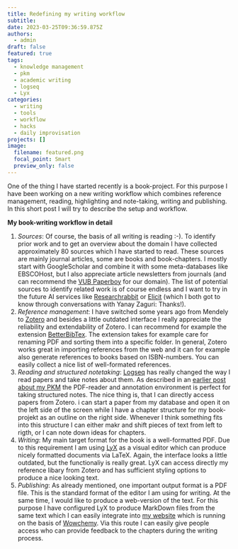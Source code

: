 ```yaml
---
title: Redefining my writing workflow
subtitle:
date: 2023-03-25T09:36:59.875Z
authors:
  - admin
draft: false
featured: true
tags:
  - knowledge management
  - pkm
  - academic writing
  - logseq
  - Lyx
categories:
  - writing
  - tools
  - workflow
  - hacks
  - daily improvisation
projects: []
image:
  filename: featured.png
  focal_point: Smart
  preview_only: false
---
```

One of the thing I have started recently is a book-project. For this purpose I have been working on a new writing workflow which combines reference management, reading, highlighting and note-taking, writing and publishing. In this short post I will try to describe the setup and workflow.

**My book-writing workflow in detail**

1. *Sources*: Of course, the basis of all writing is reading :-). To identify prior work and to get an overview about the domain I have collected approximately 80 sources which I have started to read. These sources are mainly journal articles, some are books and book-chapters. I mostly start with GoogleScholar and combine it with some meta-databases like EBSCOHost, but I also appreciate article newsletters from journals (and can recommend the [VUB Paperboy](https://vubpaperboy.de) for our domain). The list of potential sources to identify related work is of course endless and I want to try in the future AI services like [Researchrabbit](https://www.researchrabbit.ai) or [Elicit](https://elicit.org) (which I both got to know through conversations with Yanay Zaguri: Thanks!).
2. *Reference management*: I have switched some years ago from Mendely to [Zotero](https://www.zotero.org) and besides a little outdated interface I really appreciate the reliability and extendability of Zotero. I can recommend for example the extension [BetterBibTex](https://retorque.re/zotero-better-bibtex/). The extension takes for example care for renaming PDF and sorting them into a specific folder. In general, Zotero works great in importing references from the web and it can for example also generate references to books based on ISBN-numbers. You can easily collect a nice list of well-formated references.
3. *Reading and structured notetaking*: [Logseq](https://logseq.com) has really changed the way I read papers and take notes about them. As described in an [earlier post about my PKM](https://kalz.cc/2022/01/02/restarting-my-personal-knowledge-management/) the PDF-reader and annotation environment is perfect for taking structured notes. The nice thing is, that I can directly access papers from Zotero. i can start a paper from my database and open it on the left side of the screen while I have a chapter structure for my book-projekt as an outline on the right side. Whenever I think something fits into this structure I can either makr and shift pieces of text from left to rigth, or I can note down ideas for chapters.
4. *Writing*: My main target format for the book is a well-formatted PDF. Due to this requirement I am using [LyX](https://www.lyx.org) as a visual editor which can produce nicely formatted documents via LaTeX. Again, the interface looks a little outdated, but the functionaliy is really great. LyX can access directly my reference libary from Zotero and has sufficient styling options to produce a nice looking text.
5. *Publishing*: As already mentioned, one important output format is a PDF file. This is the standard format of the editor I am using for writing. At the same time, I would like to produce a web-version of the text. For this purpose I have configured LyX to produce MarkDown files from the same text which I can easily integrate into [my website](https://kalz.cc) which is running on the basis of [Wowchemy](https://wowchemy.com). Via this route I can easily give people access who can provide feedback to the chapters during the writing process.




